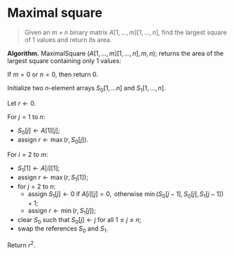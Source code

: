 # Maximal square

> Given an $m\times n$ binary matrix $A[1,\dots,m][1,\dots,n]$, find the largest
> square of $1$ values and return its area.

**Algorithm.** MaximalSquare ($A[1,\dots,m][1,\dots,n],m,n$); returns the area
of the largest square containing only $1$ values:

If $m=0$ or $n=0$, then return $0$.

Initialize two $n$-element arrays $S_0[1,\dots n]$ and $S_1[1,\dots,n]$.

Let $r\leftarrow 0$.

For $j=1$ to $n$:

- $S_0[j]\leftarrow A[1][j]$;
- assign $r\leftarrow\max(r,S_0[j])$.

For $i=2$ to $m$:

- $S_1[1]\leftarrow A[i][1]$;
- assign $r\leftarrow\max(r,S_1[1])$;
- for $j=2$ to $n$:
  - assign $S_1[j]\leftarrow 0\text{ if }A[i][j]=0,\text{ otherwise }\min(S_0[j - 1], S_0[j], S_1[j - 1])+1$;
  - assign $r\leftarrow\min(r, S_1[j])$;
- clear $S_0$ such that $S_0[j]\leftarrow j$ for all $1\leq j\leq n$;
- swap the references $S_0$ and $S_1$.

Return $r^2$.
